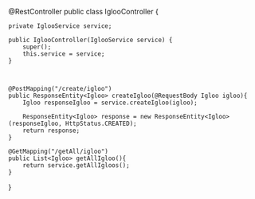 @RestController
public class IglooController {
	
	private IglooService service;
	
	public IglooController(IglooService service) {
		super();
		this.service = service;
	}



	@PostMapping("/create/igloo")
	public ResponseEntity<Igloo> createIgloo(@RequestBody Igloo igloo){
		Igloo responseIgloo = service.createIgloo(igloo);
		
		ResponseEntity<Igloo> response = new ResponseEntity<Igloo>(responseIgloo, HttpStatus.CREATED);
		return response;
	}
	
	@GetMapping("/getAll/igloo")
	public List<Igloo> getAllIgloo(){
		return service.getAllIgloos();
	}

}
